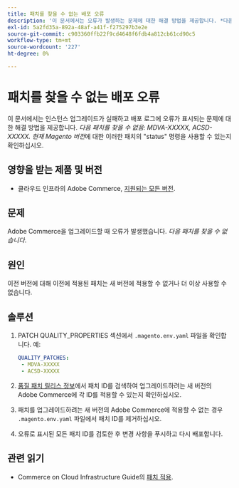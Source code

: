 ```yaml
---
title: 패치를 찾을 수 없는 배포 오류
description: '이 문서에서는 오류가 발생하는 문제에 대한 해결 방법을 제공합니다. *다음 패치를 찾을 수 없는 경우: MDVA-XXXXX, ACSD-XXXXX. 현재 Magento 버전*에 대한 이러한 패치의 ''status'' 명령 사용 가능 여부를 확인하십시오.'
exl-id: 5a2fd35a-892a-48af-a41f-f275297b3e2e
source-git-commit: c903360ffb22f9cd4648f6fdb4a812cb61cd90c5
workflow-type: tm+mt
source-wordcount: '227'
ht-degree: 0%

---
```


# 패치를 찾을 수 없는 배포 오류

이 문서에서는 인스턴스 업그레이드가 실패하고 배포 로그에 오류가 표시되는 문제에 대한 해결 방법을 제공합니다. *다음 패치를 찾을 수 없음: MDVA-XXXXX, ACSD-XXXXX. 현재 Magento 버전*&#x200B;에 대한 이러한 패치의 &quot;status&quot; 명령을 사용할 수 있는지 확인하십시오.

## 영향을 받는 제품 및 버전

* 클라우드 인프라의 Adobe Commerce, [지원되는 모든 버전](https://magento.com/sites/default/files/magento-software-lifecycle-policy.pdf).


## 문제

Adobe Commerce을 업그레이드할 때 오류가 발생했습니다. *다음 패치를 찾을 수 없습니다*.

## 원인

이전 버전에 대해 이전에 적용된 패치는 새 버전에 적용할 수 없거나 더 이상 사용할 수 없습니다.

## 솔루션

1. PATCH QUALITY_PROPERTIES 섹션에서 `.magento.env.yaml` 파일을 확인합니다. 예:

   ```yaml
   QUALITY_PATCHES:
    - MDVA-XXXXX
    - ACSD-XXXXX
   ```

1. [품질 패치 릴리스 정보](/docs/commerce-operations/tools/quality-patches-tool/release-notes.html)에서 패치 ID를 검색하여 업그레이드하려는 새 버전의 Adobe Commerce에 각 ID를 적용할 수 있는지 확인하십시오.
1. 패치를 업그레이드하려는 새 버전의 Adobe Commerce에 적용할 수 없는 경우 `.magento.env.yaml` 파일에서 패치 ID를 제거하십시오.
1. 오류로 표시된 모든 패치 ID를 검토한 후 변경 사항을 푸시하고 다시 배포합니다.

## 관련 읽기

* Commerce on Cloud Infrastructure Guide의 [패치 적용](/docs/commerce-cloud-service/user-guide/develop/upgrade/apply-patches.html?lang=en#apply-a-patch-in-a-local-environment).
